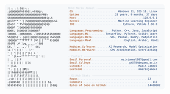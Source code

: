 <picture>
  <source srcset="https://raw.githubusercontent.com/mmazinjameel/mmazinjameel/main/dark_mode.svg?v=1756700437" media="(prefers-color-scheme: dark)">
  <img src="https://raw.githubusercontent.com/mmazinjameel/mmazinjameel/main/light_mode.svg?v=1756700437">
</picture>
